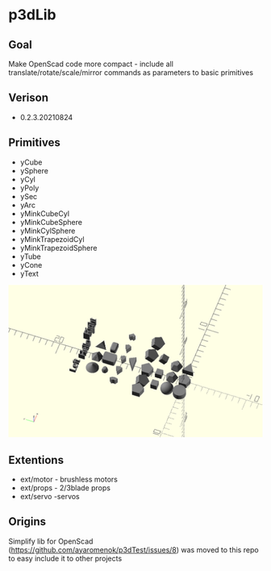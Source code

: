 # p3dLib

## Goal

Make OpenScad code more compact - include all translate/rotate/scale/mirror commands as parameters to basic primitives

## Verison
 - 0.2.3.20210824
 
## Primitives

 - yCube
 - ySphere
 - yCyl
 - yPoly
 - ySec
 - yArc
 - yMinkCubeCyl
 - yMinkCubeSphere
 - yMinkCylSphere
 - yMinkTrapezoidCyl
 - yMinkTrapezoidSphere
 - yTube
 - yCone
 - yText

![alt text](https://github.com/ayaromenok/p3dLib/blob/master/png/lib2_test.png?raw=true)

## Extentions

 - ext/motor 	- brushless motors
 - ext/props 	- 2/3blade props
 - ext/servo	-servos

## Origins
Simplify lib for OpenScad (https://github.com/ayaromenok/p3dTest/issues/8) was moved to this repo to easy include it to other projects

